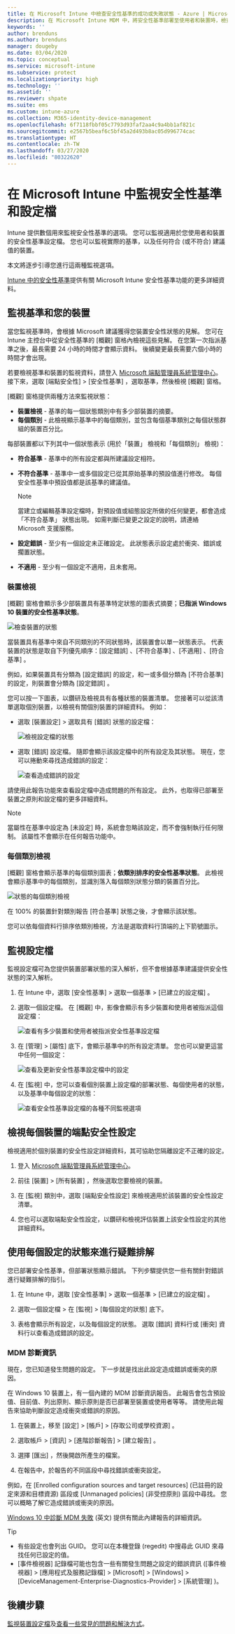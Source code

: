 ```yaml
---
title: 在 Microsoft Intune 中檢查安全性基準的成功或失敗狀態 - Azure | Microsoft Docs
description: 在 Microsoft Intune MDM 中，將安全性基準部署至使用者和裝置時，檢查錯誤、衝突及成功狀態。 了解如何使用用戶端記錄和 Intune 中的報告功能來進行疑難排解。
keywords: ''
author: brenduns
ms.author: brenduns
manager: dougeby
ms.date: 03/04/2020
ms.topic: conceptual
ms.service: microsoft-intune
ms.subservice: protect
ms.localizationpriority: high
ms.technology: ''
ms.assetid: ''
ms.reviewer: shpate
ms.suite: ems
ms.custom: intune-azure
ms.collection: M365-identity-device-management
ms.openlocfilehash: 6f7118fbbf05c7793d93faf2aa4c9a4bb1af821c
ms.sourcegitcommit: e2567b5beaf6c5bf45a2d493b8ac05d996774cac
ms.translationtype: HT
ms.contentlocale: zh-TW
ms.lasthandoff: 03/27/2020
ms.locfileid: "80322620"
---
```

# <a name="monitor-security-baseline-and-profiles-in-microsoft-intune"></a>在 Microsoft Intune 中監視安全性基準和設定檔

Intune 提供數個用來監視安全性基準的選項。 您可以監視適用於您使用者和裝置的安全性基準設定檔。 您也可以監視實際的基準，以及任何符合 (或不符合) 建議值的裝置。

本文將逐步引導您進行這兩種監視選項。

[Intune 中的安全性基準](security-baselines.md)提供有關 Microsoft Intune 安全性基準功能的更多詳細資料。

## <a name="monitor-the-baseline-and-your-devices"></a>監視基準和您的裝置

當您監視基準時，會根據 Microsoft 建議獲得您裝置安全性狀態的見解。 您可在 Intune 主控台中從安全性基準的 [概觀] 窗格內檢視這些見解。  在您第一次指派基準之後，最長需要 24 小時的時間才會顯示資料。 後續變更最長需要六個小時的時間才會出現。

若要檢視基準和裝置的監視資料，請登入 [Microsoft 端點管理員系統管理中心](https://go.microsoft.com/fwlink/?linkid=2109431)。 接下來，選取 [端點安全性]   > [安全性基準]  ，選取基準，然後檢視 [概觀]  窗格。

[概觀]  窗格提供兩種方法來監視狀態：

- **裝置檢視** - 基準的每一個狀態類別中有多少部裝置的摘要。
- **每個類別** - 此檢視顯示基準中的每個類別，並包含每個基準類別之每個狀態群組的裝置百分比。

每部裝置都以下列其中一個狀態表示 (用於「裝置」  檢視和「每個類別」  檢視)：

- **符合基準** - 基準中的所有設定都與所建議設定相符。
- **不符合基準** - 基準中一或多個設定已從其原始基準的預設值進行修改。 每個安全性基準中預設值都是該基準的建議值。

  > [!NOTE]
  > 當建立或編輯基準設定檔時，對預設值或組態設定所做的任何變更，都會造成「不符合基準」  狀態出現。 如需判斷已變更之設定的說明，請連絡 Microsoft 支援服務。 

- **設定錯誤** - 至少有一個設定未正確設定。 此狀態表示設定處於衝突、錯誤或擱置狀態。
- **不適用** - 至少有一個設定不適用，且未套用。

### <a name="device-view"></a>裝置檢視

[概觀] 窗格會顯示多少部裝置具有基準特定狀態的圖表式摘要；**已指派 Windows 10 裝置的安全性基準狀態**。

![檢查裝置的狀態](./media/security-baselines-monitor/overview.png)

當裝置具有基準中來自不同類別的不同狀態時，該裝置會以單一狀態表示。 代表裝置的狀態是取自下列優先順序：[設定錯誤]  、[不符合基準]  、[不適用]  、[符合基準]  。

例如，如果裝置具有分類為 [設定錯誤]  的設定，和一或多個分類為 [不符合基準]  的設定，則裝置會分類為 [設定錯誤]  。

您可以按一下圖表，以鑽研及檢視具有各種狀態的裝置清單。 您接著可以從該清單選取個別裝置，以檢視有關個別裝置的詳細資料。 例如：

- 選取 [裝置設定]  > 選取具有 [錯誤] 狀態的設定檔：

  ![檢視設定檔的狀態](./media/security-baselines-monitor/device-configuration-profile-list.png)

- 選取 [錯誤] 設定檔。 隨即會顯示該設定檔中的所有設定及其狀態。 現在，您可以捲動來尋找造成錯誤的設定：

  ![查看造成錯誤的設定](./media/security-baselines-monitor/profile-with-error-status.png)

請使用此報告功能來查看設定檔中造成問題的所有設定。 此外，也取得已部署至裝置之原則和設定檔的更多詳細資料。

> [!NOTE]
> 當屬性在基準中設定為 [未設定]  時，系統會忽略該設定，而不會強制執行任何限制。 該屬性不會顯示在任何報告功能中。

### <a name="per-category-view"></a>每個類別檢視

[概觀] 窗格會顯示基準的每個類別圖表；**依類別排序的安全性基準狀態**。  此檢視會顯示基準中的每個類別，並識別落入每個類別狀態分類的裝置百分比。

![狀態的每個類別檢視](./media/security-baselines-monitor/monitor-baseline-per-category.png)

在 100% 的裝置針對類別報告 [符合基準]  狀態之後，才會顯示該狀態。

您可以依每個資料行排序依類別檢視，方法是選取資料行頂端的上下箭號圖示。

## <a name="monitor-the-profile"></a>監視設定檔

監視設定檔可為您提供裝置部署狀態的深入解析，但不會根據基準建議提供安全性狀態的深入解析。

1. 在 Intune 中，選取 [安全性基準]  > 選取一個基準 > [已建立的設定檔]  。

2. 選取一個設定檔。 在 [概觀]  中，影像會顯示有多少裝置和使用者被指派這個設定檔：

   ![查看有多少裝置和使用者被指派安全性基準設定檔](./media/security-baselines-monitor/existing-profile-overview.png)

3. 在 [管理]   > [屬性]  底下，會顯示基準中的所有設定清單。 您也可以變更這當中任何一個設定：

   ![查看及更新安全性基準設定檔中的設定](./media/security-baselines-monitor/manage-settings.png)

4. 在 [監視]  中，您可以查看個別裝置上設定檔的部署狀態、每個使用者的狀態，以及基準中每個設定的狀態：

   ![查看安全性基準設定檔的各種不同監視選項](./media/security-baselines-monitor/monitor-status-options.png)

## <a name="view-endpoint-security-configurations-per-device"></a>檢視每個裝置的端點安全性設定

檢視適用於個別裝置的安全性設定詳細資料，其可協助您隔離設定不正確的設定。

1. 登入 [Microsoft 端點管理員系統管理中心](https://go.microsoft.com/fwlink/?linkid=2109431)。

2. 前往 [裝置]   > [所有裝置]  ，然後選取您要檢視的裝置。

3. 在 [監視]  類別中，選取 [端點安全性設定]  來檢視適用於該裝置的安全性設定清單。

4. 您也可以選取端點安全性設定，以鑽研和檢視評估裝置上該安全性設定的其他詳細資料。

## <a name="troubleshoot-using-per-setting-status"></a>使用每個設定的狀態來進行疑難排解

您已部署安全性基準，但部署狀態顯示錯誤。 下列步驟提供您一些有關針對錯誤進行疑難排解的指引。

1. 在 Intune 中，選取 [安全性基準]  > 選取一個基準 > [已建立的設定檔]  。

2. 選取一個設定檔 > 在 [監視]   > [每個設定的狀態]  底下。

3. 表格會顯示所有設定，以及每個設定的狀態。 選取 [錯誤]  資料行或 [衝突]  資料行以查看造成錯誤的設定。

### <a name="mdm-diagnostic-information"></a>MDM 診斷資訊

現在，您已知道發生問題的設定。 下一步就是找出此設定造成錯誤或衝突的原因。

在 Windows 10 裝置上，有一個內建的 MDM 診斷資訊報告。 此報告會包含預設值、目前值、列出原則、顯示原則是否已部署至裝置或使用者等等。 請使用此報告來協助判斷設定造成衝突或錯誤的原因。

1. 在裝置上，移至 [設定]   > [帳戶]   > [存取公司或學校資源]  。

2. 選取帳戶 > [資訊]   > [進階診斷報告]   > [建立報告]  。

3. 選擇 [匯出]  ，然後開啟所產生的檔案。

4. 在報告中，於報告的不同區段中尋找錯誤或衝突設定。

  例如，在 [Enrolled configuration sources and target resources] \(已註冊的設定來源和目標資源\)  區段或 [Unmanaged policies] \(非受控原則\)  區段中尋找。 您可以概略了解它造成錯誤或衝突的原因。

[Windows 10 中診斷 MDM 失敗](https://docs.microsoft.com/windows/client-management/mdm/diagnose-mdm-failures-in-windows-10) \(英文\) 提供有關此內建報告的詳細資訊。

> [!TIP]
>
> - 有些設定也會列出 GUID。 您可以在本機登錄 (regedit) 中搜尋此 GUID 來尋找任何已設定的值。
> - [事件檢視器] 記錄檔可能也包含一些有關發生問題之設定的錯誤資訊 ([事件檢視器]   > [應用程式及服務記錄檔]   > [Microsoft]   > [Windows]   > [DeviceManagement-Enterprise-Diagnostics-Provider]   > [系統管理]  )。

## <a name="next-steps"></a>後續步驟

[監視裝置設定檔](../configuration/device-profile-monitor.md)及[查看一些常見的問題和解決方式](../configuration/device-profile-troubleshoot.md)。

